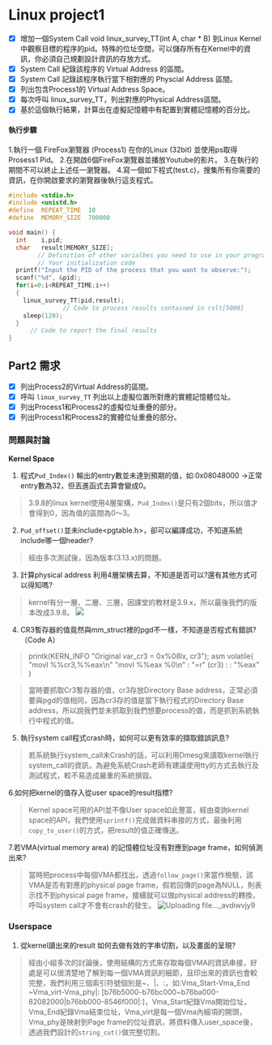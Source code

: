 Linux project1
===
* [x] 增加一個System Call void linux_survey_TT(int A, char * B) 到Linux Kernel 中觀察目標的程序的pid。特殊的位址空間，可以儲存所有在Kernel中的資訊，你必須自己規劃設計資訊的存放方式。
* [x] System Call 紀錄該程序的 Virtual Address 的區間。
* [x] System Call 記錄該程序執行當下相對應的 Physcial Address 區間。
* [x] 列出包含Process1的 Virtual Address Space。
* [x] 每次呼叫 linux_survey_TT，列出對應的Physical Address區間。
* [x] 基於這個執行結果，計算出在虛擬記憶體中有配置到實體記憶體的百分比。

#### 執行步驟
1.執行一個 FireFox瀏覽器 (Process1) 在你的Linux (32bit) 並使用ps取得Prosess1 Pid。
2.在開啟6個FireFox瀏覽器並播放Youtube的影片。
3.在執行的期間不可以終止上述任一瀏覽器。
4.寫一個如下程式(test.c)，搜集所有你需要的資訊，在你開啟要求的瀏覽器後執行這支程式。

~~~ c
#include <stdio.h>
#include <unistd.h>
#define  REPEAT_TIME  10
#define  MEMORY_SIZE  700000 

void main() {
  int    i,pid; 
  char   result[MEMORY_SIZE];
        // Definition of other varialbes you need to use in your program
        // Your initialization code
  printf("Input the PID of the process that you want to observe:");
  scanf("%d", &pid);
  for(i=0;i<REPEAT_TIME;i++)
  {
    linux_survey_TT(pid,result);
               // Code to process results contained in rslt[5000] 
    sleep(120);
  }
      // Code to report the final results
}
~~~

## Part2 需求
* [x] 列出Process2的Virtual Address的區間。
* [x] 呼叫 `linux_survey_TT` 列出以上虛擬位置所對應的實體記憶體位址。
* [x] 列出Process1和Process2的虛擬位址重疊的部分。
* [x] 列出Process1和Process2的實體位址重疊的部分。

### 問題與討論

__Kernel Space__

1. 程式`Pud_Index()` 輸出的entry數並未達到預期的值，如:0x08048000 ->正常entry數為32，但丟進函式去算會變成0。

>3.9.8的linux kernel使用4層架構，`Pud_Index()`是只有2個bits，所以值才會得到0，因為值的區間為0～3。

2. `Pud_offset()`並未include<pgtable.h>，卻可以編譯成功，不知道系統include哪一個header?

>經由多次測試後，因為版本(3.13.x)的問題。

3. 計算physical address 利用4層架構去算，不知道是否可以?還有其他方式可以得知嗎?

>kernel有分一層、二層、三層，因課堂的教材是3.9.x，所以最後我們的版本改成3.9.8。
![](https://i.imgur.com/n1FMk9e.png)

4. CR3暫存器的值竟然與mm_struct裡的pgd不一樣，不知道是否程式有錯誤?（Code A）

>printk(KERN_INFO "Original var_cr3 = 0x%08lx, cr3");
asm volatile(
    "movl %%cr3,%%eax\n"
    "movl %%eax %0\n"
    : "=r" (cr3)
    :
    : "%eax"
)

> 當時要抓取Cr3暫存器的值，cr3存放Directory Base address，正常必須要與pgd的值相同，因為cr3存的值是當下執行程式的Directory Base address，所以說我們並未抓取到我們想要process的值，而是抓到系統執行中程式的值。

5. 執行system call程式crash時，如何可以更有效率的擷取錯誤訊息?

> 若系統執行system_call未Crash的話，可以利用Dmesg來讀取kernel執行system_call的資訊，為避免系統Crash老師有建議使用tty的方式去執行及測試程式，較不易造成嚴重的系統損毀。

6.如何把kernel的值存入從user space的result指標?
> Kernel space可用的API並不像User space如此豐富，經由查詢kernel space的API，我們使用`sprintf()`完成做資料串接的方式，最後利用`copy_to_user()`的方式，把result的值正確傳送。

7.若VMA(virtual memory area) 的記憶體位址沒有對應到page frame，如何偵測出來?

> 當時把process中每個VMA都找出，透過`follow_page()`來當作檢驗，該VMA是否有對應的physical page frame，假若回傳的page為NULL，則表示找不到physical page frame，接續就可以做physical address的轉換，呼叫system call才不會有crash的發生。
![Uploading file..._avdiwvjy9]()

### Userspace

1. 從kernel讀出來的result 如何去做有效的字串切割，以及畫面的呈現?

> 經由小組多次的討論後，使用結構的方式來存取每個VMA的資訊串接，好處是可以很清楚地了解到每一個VMA資訊的細節，且印出來的資訊也會較完整，我們利用三個索引符號個別是~、|、:，如:Vma_Start-Vma_End ~Vma_virt-Vma_phy|: [b76b5000-b76bc000~b76ba000-82082000|b76bb000-8546f000|:]，Vma_Start紀錄Vma開始位址，Vma_End紀錄Vma結束位址，Vma_virt是每一個Vma內細項的開頭，Vma_phy是映射到Page frame的位址資訊，將資料傳入user_space後，透過我們設計的`string_cut()`做完整切割。

